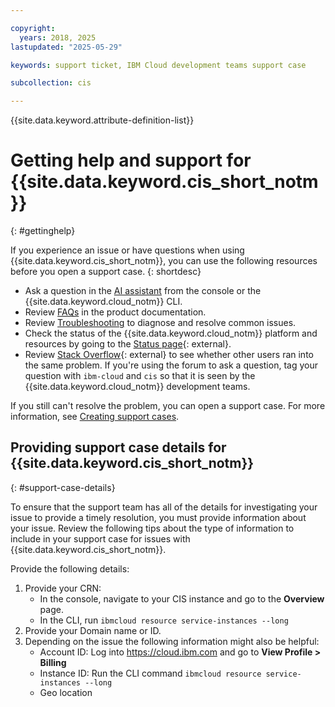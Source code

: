```yaml
---

copyright:
  years: 2018, 2025
lastupdated: "2025-05-29"

keywords: support ticket, IBM Cloud development teams support case

subcollection: cis

---
```


{{site.data.keyword.attribute-definition-list}}

# Getting help and support for {{site.data.keyword.cis_short_notm}}
{: #gettinghelp}

If you experience an issue or have questions when using {{site.data.keyword.cis_short_notm}}, you can use the following resources before you open a support case.
{: shortdesc}

* Ask a question in the [AI assistant](/docs/overview?topic=overview-ask-ai-assistant) from the console or the {{site.data.keyword.cloud_notm}} CLI.
* Review [FAQs](/docs/cis?topic=cis-faq) in the product documentation.
* Review [Troubleshooting](/docs/cis?topic=cis-troubleshoot-your-cis-network-connection) to diagnose and resolve common issues.
* Check the status of the {{site.data.keyword.cloud_notm}} platform and resources by going to the [Status page](https://cloud.ibm.com/status){: external}.
* Review [Stack Overflow](https://stackoverflow.com/search?q=cis+ibm-cloud){: external} to see whether other users ran into the same problem. If you're using the forum to ask a question, tag your question with `ibm-cloud` and `cis` so that it is seen by the {{site.data.keyword.cloud_notm}} development teams.

If you still can't resolve the problem, you can open a support case. For more information, see [Creating support cases](/docs/account?topic=account-open-case&interface=ui).

## Providing support case details for {{site.data.keyword.cis_short_notm}}
{: #support-case-details}

To ensure that the support team has all of the details for investigating your issue to provide a timely resolution, you must provide information about your issue. Review the following tips about the type of information to include in your support case for issues with {{site.data.keyword.cis_short_notm}}.

Provide the following details:

1. Provide your CRN:
    * In the console, navigate to your CIS instance and go to the **Overview** page.
    * In the CLI, run `ibmcloud resource service-instances --long`
2. Provide your Domain name or ID.
3. Depending on the issue the following information might also be helpful:
    * Account ID: Log into https://cloud.ibm.com and go to **View Profile > Billing**
    * Instance ID: Run the CLI command `ibmcloud resource service-instances --long`
    * Geo location
